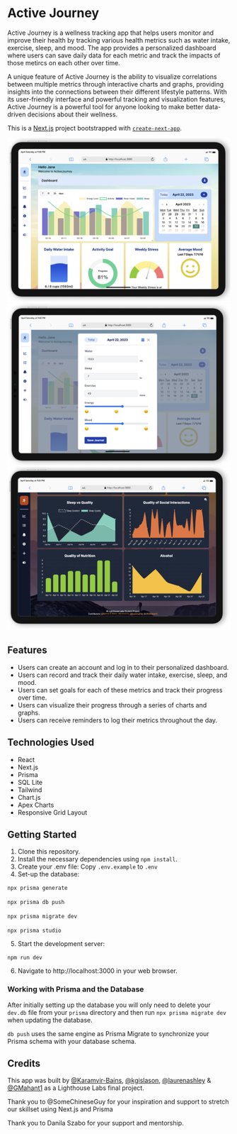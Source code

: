 # Active Journey
Active Journey is a wellness tracking app that helps users monitor and improve their health by tracking various health metrics such as water intake, exercise, sleep, and mood. The app provides a personalized dashboard where users can save daily data for each metric and track the impacts of those metircs on each other over time. 

A unique feature of Active Journey is the ability to visualize correlations between multiple metrics through interactive charts and graphs, providing insights into the connections between their different lifestyle patterns. With its user-friendly interface and powerful tracking and visualization features, Active Journey is a powerful tool for anyone looking to make better data-driven decisions about their wellness.

This is a [Next.js](https://nextjs.org/) project bootstrapped with [`create-next-app`](https://github.com/vercel/next.js/tree/canary/packages/create-next-app).

![AJ Dashboard](/public/aj-dashboard.png)
![AJ Journal UI](/public/aj-journal-ui.png)
![Dark Mode Dashboard](/public/aj-dark-mode.png)

## Features
* Users can create an account and log in to their personalized dashboard.
* Users can record and track their daily water intake, exercise, sleep, and mood.
* Users can set goals for each of these metrics and track their progress over time.
* Users can visualize their progress through a series of charts and graphs.
* Users can receive reminders to log their metrics throughout the day.

## Technologies Used
* React
* Next.js
* Prisma
* SQL Lite
* Tailwind
* Chart.js
* Apex Charts
* Responsive Grid Layout

## Getting Started
1. Clone this repository.
2. Install the necessary dependencies using `npm install`.
3. Create your .env file:
Copy `.env.example` to `.env`
4. Set-up the database:
```
npx prisma generate

npx prisma db push

npx prisma migrate dev

npx prisma studio
```
5. Start the development server:
```
npm run dev
```
6. Navigate to http://localhost:3000 in your web browser.

### Working with Prisma and the Database

After initially setting up the database you will only need to delete your `dev.db` file from your `prisma` directory and then run `npx prisma migrate dev` when updating the database. 

`db push` uses the same engine as Prisma Migrate to synchronize your Prisma schema with your database schema.


## Credits
This app was built by [@Karamvir-Bains](https://github.com/Karamvir-Bains/), [@kgislason](https://github.com/kgislason), [@laurenashley](https://github.com/laurenashley) & [@GMahant1](https://github.com/GMahant1) as a Lighthouse Labs final project.

Thank you to @SomeChineseGuy for your inspiration and support to stretch our skillset using Next.js and Prisma

Thank you to Danila Szabo for your support and mentorship.